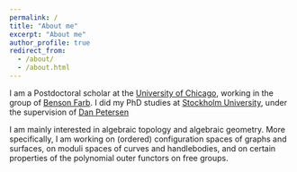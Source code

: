 ```yaml
---
permalink: /
title: "About me"
excerpt: "About me"
author_profile: true
redirect_from: 
  - /about/
  - /about.html
---
```


I am a Postdoctoral scholar at the [University of Chicago](https://mathematics.uchicago.edu/), working in the group of [Benson Farb](https://mathematics.uchicago.edu/people/profile/benson-farb/). I did my PhD studies at [Stockholm University](https://www.su.se/department-of-mathematics/), under the supervision of [Dan Petersen](https://www.su.se/english/profiles/dape3729-1.343293)

I am mainly interested in algebraic topology and algebraic geometry. More specifically, I am working on (ordered) configuration spaces of graphs and surfaces, on moduli spaces of curves and handlebodies, and on certain properties of the polynomial outer functors on free groups.

